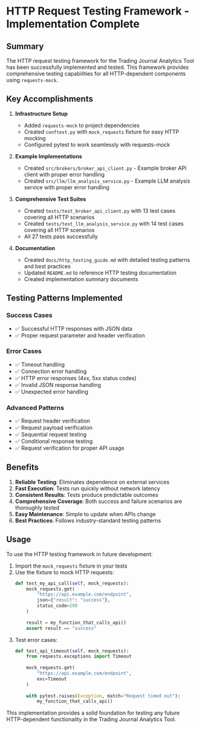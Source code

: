 # HTTP Request Testing Framework - Implementation Complete

## Summary

The HTTP request testing framework for the Trading Journal Analytics Tool has been successfully implemented and tested. This framework provides comprehensive testing capabilities for all HTTP-dependent components using `requests-mock`.

## Key Accomplishments

1. **Infrastructure Setup**
   - Added `requests-mock` to project dependencies
   - Created `conftest.py` with `mock_requests` fixture for easy HTTP mocking
   - Configured pytest to work seamlessly with requests-mock

2. **Example Implementations**
   - Created `src/brokers/broker_api_client.py` - Example broker API client with proper error handling
   - Created `src/llm/llm_analysis_service.py` - Example LLM analysis service with proper error handling

3. **Comprehensive Test Suites**
   - Created `tests/test_broker_api_client.py` with 13 test cases covering all HTTP scenarios
   - Created `tests/test_llm_analysis_service.py` with 14 test cases covering all HTTP scenarios
   - All 27 tests pass successfully

4. **Documentation**
   - Created `docs/http_testing_guide.md` with detailed testing patterns and best practices
   - Updated `README.md` to reference HTTP testing documentation
   - Created implementation summary documents

## Testing Patterns Implemented

### Success Cases
- ✅ Successful HTTP responses with JSON data
- ✅ Proper request parameter and header verification

### Error Cases
- ✅ Timeout handling
- ✅ Connection error handling
- ✅ HTTP error responses (4xx, 5xx status codes)
- ✅ Invalid JSON response handling
- ✅ Unexpected error handling

### Advanced Patterns
- ✅ Request header verification
- ✅ Request payload verification
- ✅ Sequential request testing
- ✅ Conditional response testing
- ✅ Request verification for proper API usage

## Benefits

1. **Reliable Testing**: Eliminates dependence on external services
2. **Fast Execution**: Tests run quickly without network latency
3. **Consistent Results**: Tests produce predictable outcomes
4. **Comprehensive Coverage**: Both success and failure scenarios are thoroughly tested
5. **Easy Maintenance**: Simple to update when APIs change
6. **Best Practices**: Follows industry-standard testing patterns

## Usage

To use the HTTP testing framework in future development:

1. Import the `mock_requests` fixture in your tests
2. Use the fixture to mock HTTP requests:
   ```python
   def test_my_api_call(self, mock_requests):
       mock_requests.get(
           "https://api.example.com/endpoint",
           json={"result": "success"},
           status_code=200
       )
       
       result = my_function_that_calls_api()
       assert result == "success"
   ```
3. Test error cases:
   ```python
   def test_api_timeout(self, mock_requests):
       from requests.exceptions import Timeout
       
       mock_requests.get(
           "https://api.example.com/endpoint",
           exc=Timeout
       )
       
       with pytest.raises(Exception, match="Request timed out"):
           my_function_that_calls_api()
   ```

This implementation provides a solid foundation for testing any future HTTP-dependent functionality in the Trading Journal Analytics Tool.